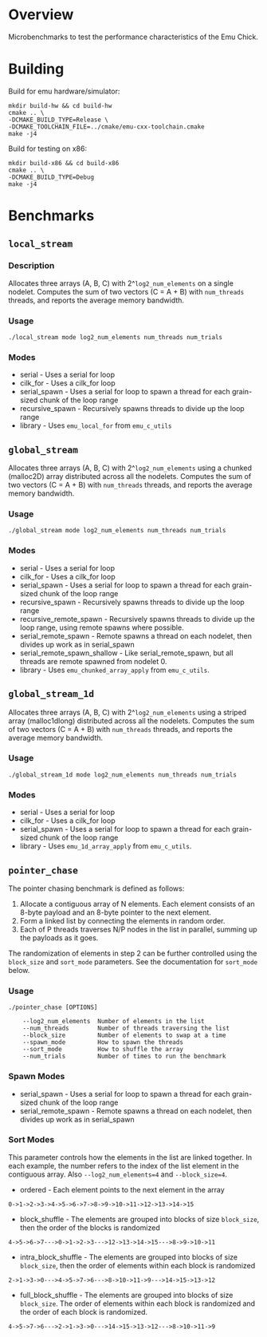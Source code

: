 # Overview

Microbenchmarks to test the performance characteristics of the Emu Chick.

# Building

Build for emu hardware/simulator:
```
mkdir build-hw && cd build-hw
cmake .. \
-DCMAKE_BUILD_TYPE=Release \
-DCMAKE_TOOLCHAIN_FILE=../cmake/emu-cxx-toolchain.cmake
make -j4
```

Build for testing on x86:
```
mkdir build-x86 && cd build-x86
cmake .. \
-DCMAKE_BUILD_TYPE=Debug
make -j4
```

# Benchmarks

## `local_stream`

### Description
Allocates three arrays (A, B, C) with 2^`log2_num_elements` on a single nodelet. Computes the sum of two vectors (C = A + B) with `num_threads` threads, and reports the average memory bandwidth.

### Usage

`./local_stream mode log2_num_elements num_threads num_trials`

### Modes

- serial - Uses a serial for loop
- cilk_for - Uses a cilk_for loop
- serial_spawn - Uses a serial for loop to spawn a thread for each grain-sized chunk of the loop range
- recursive_spawn - Recursively spawns threads to divide up the loop range
- library - Uses `emu_local_for` from `emu_c_utils`

## `global_stream`
Allocates three arrays (A, B, C) with 2^`log2_num_elements` using a chunked (malloc2D) array distributed across all the nodelets. Computes the sum of two vectors (C = A + B) with `num_threads` threads, and reports the average memory bandwidth.

### Usage

`./global_stream mode log2_num_elements num_threads num_trials`

### Modes

- serial - Uses a serial for loop
- cilk_for - Uses a cilk_for loop
- serial_spawn - Uses a serial for loop to spawn a thread for each grain-sized chunk of the loop range
- recursive_spawn - Recursively spawns threads to divide up the loop range
- recursive_remote_spawn - Recursively spawns threads to divide up the loop range, using remote spawns where possible.
- serial_remote_spawn - Remote spawns a thread on each nodelet, then divides up work as in serial_spawn
- serial_remote_spawn_shallow - Like serial_remote_spawn, but all threads are remote spawned from nodelet 0.
- library - Uses `emu_chunked_array_apply` from `emu_c_utils`.

## `global_stream_1d`
Allocates three arrays (A, B, C) with 2^`log2_num_elements` using a striped array (malloc1dlong) distributed across all the nodelets. Computes the sum of two vectors (C = A + B) with `num_threads` threads, and reports the average memory bandwidth.

### Usage

`./global_stream_1d mode log2_num_elements num_threads num_trials`

### Modes

- serial - Uses a serial for loop
- cilk_for - Uses a cilk_for loop
- serial_spawn - Uses a serial for loop to spawn a thread for each grain-sized chunk of the loop range
- library - Uses `emu_1d_array_apply` from `emu_c_utils`.


## `pointer_chase`

The pointer chasing benchmark is defined as follows:
1. Allocate a contiguous array of N elements. Each element consists of an 8-byte payload and an 8-byte pointer to the next element.
2. Form a linked list by connecting the elements in random order.
3. Each of P threads traverses N/P nodes in the list in parallel, summing up the payloads as it goes.

The randomization of elements in step 2 can be further controlled using the `block_size` and `sort_mode` parameters.
See the documentation for `sort_mode` below.

### Usage

```
./pointer_chase [OPTIONS]

    --log2_num_elements  Number of elements in the list
    --num_threads        Number of threads traversing the list
    --block_size         Number of elements to swap at a time
    --spawn_mode         How to spawn the threads
    --sort_mode          How to shuffle the array
    --num_trials         Number of times to run the benchmark
```

### Spawn Modes

- serial_spawn - Uses a serial for loop to spawn a thread for each grain-sized chunk of the loop range
- serial_remote_spawn - Remote spawns a thread on each nodelet, then divides up work as in serial_spawn

### Sort Modes

This parameter controls how the elements in the list are linked together.
In each example, the number refers to the index of the list element in the contiguous array.
Also `--log2_num_elements=4` and `--block_size=4`.

- ordered - Each element points to the next element in the array
```
0->1->2->3->4->5->6->7->8->9->10->11->12->13->14->15
```
- block_shuffle - The elements are grouped into blocks of size `block_size`,
then the order of the blocks is randomized
```
4->5->6->7--->0->1->2->3--->12->13->14->15--->8->9->10->11
```
- intra_block_shuffle - The elements are grouped into blocks of size `block_size`,
then the order of elements within each block is randomized
```
2->1->3->0--->4->5->7->6--->8->10->11->9--->14->15->13->12
```
- full_block_shuffle - The elements are grouped into blocks of size `block_size`.
The order of elements within each block is randomized and the order of each block is randomized.
```
4->5->7->6--->2->1->3->0--->14->15->13->12--->8->10->11->9
```
